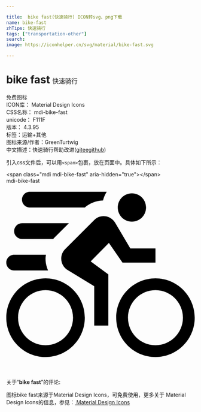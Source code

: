 ```yaml
---

title:  bike fast(快速骑行) ICON转svg、png下载
name: bike-fast
zhTips: 快速骑行
tags: ["transportation-other"]
search: 
image: https://iconhelper.cn/svg/material/bike-fast.svg

---
```


# bike fast  <small style="font-size: 60%;font-weight: 100">快速骑行</small>


<div class="detail-page">
<p>
<span><span class="badge-success badge">免费图标</span> </span>
<br/>
<span>
ICON库：
<span class="badge-secondary badge">Material Design Icons</span> 
</span>
<br/>
<span>
CSS名称：
<span class="badge-secondary badge">mdi-bike-fast</span> 
</span>
<br/>
<span>
unicode：
<span class="badge-secondary badge">F111F</span> 
<copy-btn content='F111F' btn-title=""></copy-btn>
<copy-btn :content='String.fromCodePoint(parseInt("F111F", 16))' btn-title="复制U"></copy-btn>
</span>
<br/>
<span>
版本：
<span class="badge-secondary badge">4.3.95</span> 
</span><br/><span>标签：<span class="badge-light badge"><router-link to="/tags/transportation-other.html">运输+其他</router-link></span></span>
<br/>
<span>图标来源/作者：<span class="badge-light badge">GreenTurtwig</span></span> 
<br/>
<span class="zh-detail">中文描述：<span class="badge-primary badge">快速骑行</span><span class="help-link"><span>帮助改进</span>(<a href="https://gitee.com/liuwave/icon-helper/edit/master/json/material/bike-fast.json" target="_blank" rel="noopener noreferrer">gitee</a><a href="https://github.com/liuwave/icon-helper/edit/master/json/material/bike-fast.json" target="_blank" rel="noopener noreferrer">github</a></span>)</span><br/>
</p>
</div>
<div class="alert alert-dark">
  <i class="mdi mdi-bike-fast mdi-48px"></i>
  <i class="mdi mdi-bike-fast mdi-36px"></i>
  <i class="mdi mdi-bike-fast mdi-24px"></i>
  <i class="mdi mdi-bike-fast mdi-18px"></i>
</div>
<div>
  <p>引入css文件后，可以用<code>&lt;span&gt;</code>包裹，放在页面中。具体如下所示：    
  </p>
  <div class="alert alert-primary" style="font-size: 14px">
    &lt;span class="mdi mdi-bike-fast" aria-hidden="true"&gt;&lt;/span&gt;
    <copy-btn content='<span class="mdi mdi-bike-fast" aria-hidden="true"></span>'></copy-btn>
  </div>
  <div class="alert alert-secondary">
    <i class="mdi mdi-bike-fast"
    style="font-size: 24px"
    aria-hidden="true"></i> mdi-bike-fast
    <copy-btn content="mdi-bike-fast" btn-title="复制图标名称"></copy-btn>
  </div>
</div>
<div id="svg" class="svg-wrap">
<svg xmlns="http://www.w3.org/2000/svg" viewBox="0 0 24 24"><path d="M16 1.2C15 1.2 14.2 2 14.2 3S15 4.8 16 4.8 17.8 4 17.8 3 17 1.2 16 1.2M12.4 4.1C11.93 4.1 11.5 4.29 11.2 4.6L7.5 8.29C7.19 8.6 7 9 7 9.5C7 10.13 7.33 10.66 7.85 10.97L11.2 13V18H13V11.5L10.75 9.85L13.07 7.5L14.8 10H19V8.2H15.8L13.86 4.93C13.57 4.43 13 4.1 12.4 4.1M10 3H3C2.45 3 2 2.55 2 2S2.45 1 3 1H12.79C12.58 1.34 12.41 1.71 12.32 2.11C11.46 2.13 10.65 2.45 10 3M5 12C2.24 12 0 14.24 0 17S2.24 22 5 22 10 19.76 10 17 7.76 12 5 12M5 20.5C3.07 20.5 1.5 18.93 1.5 17S3.07 13.5 5 13.5 8.5 15.07 8.5 17 6.93 20.5 5 20.5M19 12C16.24 12 14 14.24 14 17S16.24 22 19 22 24 19.76 24 17 21.76 12 19 12M19 20.5C17.07 20.5 15.5 18.93 15.5 17S17.07 13.5 19 13.5 22.5 15.07 22.5 17 20.93 20.5 19 20.5M5.32 11H1C.448 11 0 10.55 0 10S.448 9 1 9H5.05C5.03 9.16 5 9.33 5 9.5C5 10.03 5.12 10.54 5.32 11M6 7H2C1.45 7 1 6.55 1 6S1.45 5 2 5H7.97L6.09 6.87C6.05 6.91 6 6.96 6 7Z" /></svg>
</div>
<detail full-name='mdi-bike-fast'></detail>
<div class="icon-detail__container">
<p>关于“<b>bike fast</b>”的评论:</p>
</div>
<Vssue title="关于“bike fast”的评论" />    
<div><p>图标bike fast来源于Material Design Icons，可免费使用，更多关于 Material Design Icons的信息，参见：<a target="_blank" href="https://iconhelper.cn/material.html"> Material Design Icons</a>
</p></div>
